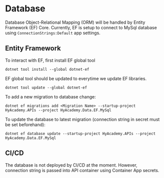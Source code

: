 # Database

Database Object-Relational Mapping (ORM) will be handled by Entity Framework (EF) Core. Currently, EF is setup to connect to MySql database using `ConnectionStrings:Default` app settings.

## Entity Framework

To interact with EF, first install EF global tool
```
dotnet tool install --global dotnet-ef
```

EF global tool should be updated to everytime we update EF libraries.
```
dotnet tool update --global dotnet-ef
```

To add a new migration to database change:
```
dotnet ef migrations add <Migration Name> --startup-project HyAcademy.APIs --project HyAcademy.Data.EF.MySql
```

To update the database to latest migration (connection string in secret must be set beforehand):
```
dotnet ef database update --startup-project HyAcademy.APIs --project HyAcademy.Data.EF.MySql
```

## CI/CD

The database is not deployed by CI/CD at the moment. However, connection string is passed into API container using Container App secrets.